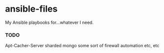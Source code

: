 # ansible-files
My Ansible playbooks for...whatever I need.


### TODO
Apt-Cacher-Server
sharded mongo
some sort of firewall automation
etc, etc

